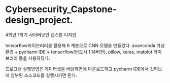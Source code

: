 # Cybersecurity_Capstone-design_project.
4학년 1학기 사이버보안 캡스톤 디자인.

tensorflow라이브러리를 활용해 6 계층으로 CNN 모델을 만들었다.
ananconda 가상환경 + pycharm IDE + tensorflow(반드시 1.14버전), pillow, keras, matplot 라이브러리 등을 사용하였다.

프로그램 실행방법은 데이터셋을 바탕화면에 다운로드하고 pycharm IDE에서 깃허브에 첨부된 소스코드를 실행시키면 된다.
